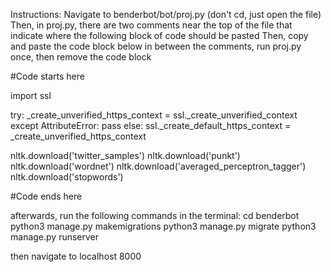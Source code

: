 

Instructions:
Navigate to benderbot/bot/proj.py (don't cd, just open the file)
Then, in proj.py, there are two comments near the top of the file that indicate where the following block of code should be pasted
Then, copy and paste the code block below in between the comments, run proj.py once, then remove the code block

#Code starts here

import ssl

try:
    _create_unverified_https_context = ssl._create_unverified_context
except AttributeError:
    pass
else:
    ssl._create_default_https_context = _create_unverified_https_context

nltk.download('twitter_samples')
nltk.download('punkt')
nltk.download('wordnet')
nltk.download('averaged_perceptron_tagger')
nltk.download('stopwords')

#Code ends here


afterwards, run the following commands in the terminal:
cd benderbot
python3 manage.py makemigrations
python3 manage.py migrate
python3 manage.py runserver

then navigate to localhost 8000
